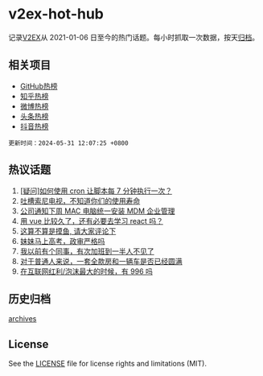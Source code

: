 # v2ex-hot-hub

 记录[V2EX](https://www.v2ex.com/)从 2021-01-06 日至今的热门话题。每小时抓取一次数据，按天[归档](archives)。
 
 ## 相关项目

- [GitHub热榜](https://github.com/it985/github-hot-hub)
- [知乎热榜](https://github.com/it985/zhihu-hot-hub)
- [微博热榜](https://github.com/it985/weibo-hot-hub)
- [头条热榜](https://github.com/it985/toutiao-hot-hub)
- [抖音热榜](https://github.com/it985/douyin-hot-hub)


 `更新时间：2024-05-31 12:07:25 +0800`

## 热议话题

1. [[疑问]如何使用 cron 让脚本每 7 分钟执行一次？](https://www.v2ex.com/t/1045433)
1. [吐槽索尼电视，不知道你们的使用寿命](https://www.v2ex.com/t/1045466)
1. [公司通知下周 MAC 电脑统一安装 MDM 企业管理](https://www.v2ex.com/t/1045490)
1. [用 vue 比较久了，还有必要去学习 react 吗？](https://www.v2ex.com/t/1045352)
1. [这算不算是摸鱼, 请大家评论下](https://www.v2ex.com/t/1045589)
1. [妹妹马上高考，政审严格吗](https://www.v2ex.com/t/1045576)
1. [我以前有个同事，有次加班到一半人不见了](https://www.v2ex.com/t/1045477)
1. [对于普通人来说，一套全款房和一辆车是否已经圆满](https://www.v2ex.com/t/1045386)
1. [在互联网红利/泡沫最大的时候，有 996 吗](https://www.v2ex.com/t/1045382)

## 历史归档

[archives](archives)

## License

See the [LICENSE](LICENSE) file for license rights and limitations (MIT).
